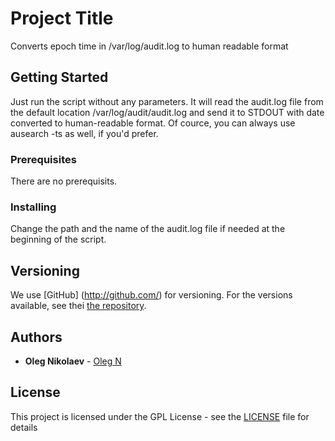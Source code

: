 # Project Title

Converts epoch time in /var/log/audit.log to human readable format

## Getting Started

Just run the script without any parameters. It will read the audit.log file from the default location /var/log/audit/audit.log and send it to STDOUT with date converted to human-readable format. Of cource, you can always use ausearch -ts as well, if you'd prefer.

### Prerequisites

There are no prerequisits.

### Installing

Change the path and the name of the audit.log file if needed at the beginning of the script.


## Versioning

We use [GitHub] (http://github.com/) for versioning. For the versions available, see thei [the repository](https://github.com/vnoleg/auditlog.datetime.conversion). 

## Authors

* **Oleg Nikolaev**  - [Oleg N](https://github.com/vnoleg)

## License

This project is licensed under the GPL License - see the [LICENSE](LICENSE) file for details


